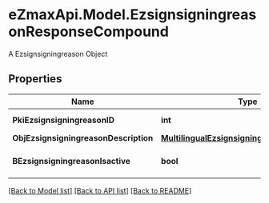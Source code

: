# eZmaxApi.Model.EzsignsigningreasonResponseCompound
A Ezsignsigningreason Object

## Properties

Name | Type | Description | Notes
------------ | ------------- | ------------- | -------------
**PkiEzsignsigningreasonID** | **int** | The unique ID of the Ezsignsigningreason | 
**ObjEzsignsigningreasonDescription** | [**MultilingualEzsignsigningreasonDescription**](MultilingualEzsignsigningreasonDescription.md) |  | 
**BEzsignsigningreasonIsactive** | **bool** | Whether the ezsignsigningreason is active or not | 

[[Back to Model list]](../README.md#documentation-for-models) [[Back to API list]](../README.md#documentation-for-api-endpoints) [[Back to README]](../README.md)

